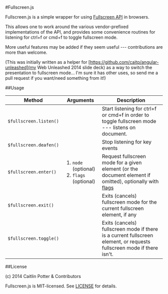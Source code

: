 #Fullscreen.js

Fullscreen.js is a simple wrapper for using [Fullscreen API](http://fullscreen.spec.whatwg.org/) in browsers.

This allows one to work around the various vendor-prefixed implementations of the API, and provides some convenience routines for listening for ctrl+f or cmd+f to toggle fullscreen mode.

More useful features may be added if they seem useful --- contributions are more than welcome.

(This was initially written as a helper for [https://github.com/caitp/angular-unleashed](my Web Unleashed 2014 slide deck) as a way to switch the presentation to fullscreen mode... I'm sure it has other uses, so send me a pull request if you want/need something from it!)

##Usage

<table>
    <thead>
        <tr>
            <th>Method</th>
            <th>Arguments</th>
            <th>Description</th>
        </tr>
    </thead>
    <tbody>
        <tr>
            <td><code>$fullscreen.listen()</code></td>
            <td></td>
            <td>Start listening for ctrl+f or cmd+f in order to toggle fullscreen
                mode --- listens on document.</td>
        </tr>
        <tr>
            <td><code>$fullscreen.deafen()</code></td>
            <td></td>
            <td>Stop listening for key events</td>
        </tr>
        <tr>
            <td><code>$fullscreen.enter()</code></td>
            <td>
                <ol><li><code>node<Element></code> (optional)
                    <li><code>flags<number></code> (optional)
                </ol>
            </td>
            <td>Request fullscreen mode for a given element (or the document element if omitted),
                optionally with <a href="https://developer.apple.com/library/safari/documentation/WebKit/Reference/ElementClassRef/Element/Element.html">flags</a>
            </td>
        </tr>
        <tr>
            <td><code>$fullscreen.exit()</code></td>
            <td></td>
            <td>Exits (cancels) fullscreen mode for the current fullscreen element, if any</td>
        </tr>
        <tr>
            <td><code>$fullscreen.toggle()</code></td>
            <td></td>
            <td>Exits (cancels) fullscreen mode if there is a current fullscreen element, or requests fullscreen mode if there isn't.</td>
        </tr>
    </tbody>
</table>

##License

(c) 2014 Caitlin Potter & Contributors

Fullscreen.js is MIT-licensed. See [LICENSE](LICENSE) for details.

